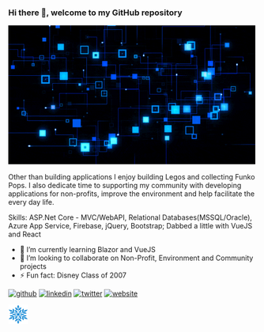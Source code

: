 ### Hi there 👋, welcome to my GitHub repository
![width="120"](J4o.gif)

Other than building applications I enjoy building Legos and collecting Funko Pops. I also dedicate time to supporting my community with developing applications for non-profits, improve the environment and help facilitate the every day life. 

Skills: ASP.Net Core - MVC/WebAPI, Relational Databases(MSSQL/Oracle), Azure App Service, Firebase, jQuery, Bootstrap; Dabbed a little with VueJS and React

- 🌱 I’m currently learning Blazor and VueJS 
- 👯 I’m looking to collaborate on Non-Profit, Environment and Community projects 
- ⚡ Fun fact: Disney Class of 2007 


[<img src='https://cdn.jsdelivr.net/npm/simple-icons@3.0.1/icons/github.svg#thumb' alt='github' height='40'>](https://github.com/fplaras)  [<img src='https://cdn.jsdelivr.net/npm/simple-icons@3.0.1/icons/linkedin.svg' alt='linkedin' height='40'>](https://www.linkedin.com/in/https://www.linkedin.com/in/franciscoperezlaras//)  [<img src='https://cdn.jsdelivr.net/npm/simple-icons@3.0.1/icons/twitter.svg' alt='twitter' height='40'>](https://twitter.com/frankiebp)  [<img src='https://cdn.jsdelivr.net/npm/simple-icons@3.0.1/icons/icloud.svg' alt='website' height='40'>](https://codefortampabay.org/)  

<a href='https://archiveprogram.github.com/'><img src='https://raw.githubusercontent.com/acervenky/animated-github-badges/master/assets/acbadge.gif' width='40' height='40'></a> 

<!--
**fplaras/fplaras** is a ✨ _special_ ✨ repository because its `README.md` (this file) appears on your GitHub profile.

Here are some ideas to get you started:

- 🔭 I’m currently working on ...
- 🌱 I’m currently learning ...
- 👯 I’m looking to collaborate on ...
- 🤔 I’m looking for help with ...
- 💬 Ask me about ...
- 📫 How to reach me: ...
- 😄 Pronouns: ...
- ⚡ Fun fact: ...
-->
